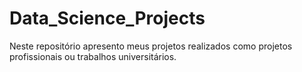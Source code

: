 # Data_Science_Projects
Neste repositório apresento meus projetos realizados como projetos profissionais ou trabalhos universitários.
